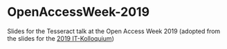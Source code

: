 # OpenAccessWeek-2019
Slides for the Tesseract talk at the Open Access Week 2019 (adopted from the slides for the [2019 IT-Kolloquium](https://github.com/wrznr/IT-Kolloquium-2019))

